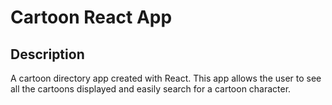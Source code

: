 # Cartoon React App

## Description
A cartoon directory app created with React. This app allows the user to see all the cartoons displayed and easily search for a cartoon character.

